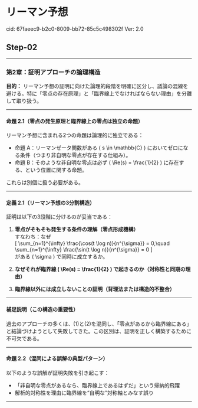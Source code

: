 # リーマン予想

cid: 67faeec9-b2c0-8009-bb72-85c5c498302f
Ver: 2.0

## Step-02

---

### 第2章：証明アプローチの論理構造  

**目的：** リーマン予想の証明に向けた論理的段階を明確に区分し、議論の混線を避ける。特に「零点の存在原理」と「臨界線上でなければならない理由」を分離して取り扱う。

---

#### 命題 2.1（零点の発生原理と臨界線上の零点は独立の命題）

リーマン予想に含まれる2つの命題は論理的に独立である：

- 命題 A：リーマンゼータ関数がある \( s \in \mathbb{C} \) においてゼロになる条件（つまり非自明な零点が存在する仕組み）。
- 命題 B：そのような非自明な零点は必ず \( \Re(s) = \frac{1}{2} \) に存在する、という位置に関する命題。

これらは別個に扱う必要がある。

---

#### 定義 2.1（リーマン予想の3分割構造）

証明は以下の3段階に分けるのが妥当である：

1. **零点がそもそも発生する条件の理解（零点形成機構）**  
   すなわち：なぜ  
   \[
   \sum_{n=1}^{\infty} \frac{\cos(t \log n)}{n^{\sigma}} = 0,\quad
   \sum_{n=1}^{\infty} \frac{\sin(t \log n)}{n^{\sigma}} = 0
   \]  
   がある \( \sigma \) で同時に成立するか。

2. **なぜそれが臨界線 \( \Re(s) = \frac{1}{2} \) で起きるのか（対称性と同期の理由）**

3. **臨界線以外には成立しないことの証明（背理法または構造的不整合）**

---

#### 補足説明（この構造の重要性）

過去のアプローチの多くは、(1)と(2)を混同し、「零点があるから臨界線にある」と結論づけようとして失敗してきた。この区別は、証明を正しく構築するために不可欠である。

---

#### 命題 2.2（混同による誤解の典型パターン）

以下のような誤解が証明失敗を引き起こす：

- 「非自明な零点があるなら、臨界線上であるはずだ」という帰納的飛躍
- 解析的対称性を理由に臨界線を“自明な”対称軸とみなす誤り

---
